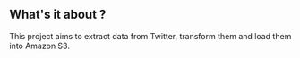 
## What's it about ?
This project aims to extract data from Twitter, transform them and load them into Amazon S3.